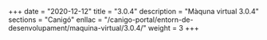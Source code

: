 +++
date        = "2020-12-12"
title       = "3.0.4"
description = "Màquna virtual 3.0.4"
sections    = "Canigó"
enllac		= "/canigo-portal/entorn-de-desenvolupament/maquina-virtual/3.0.4/"
weight		= 3
+++
